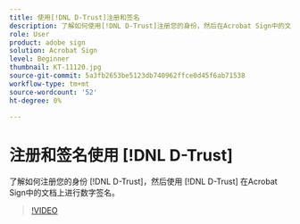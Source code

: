 ```yaml
---
title: 使用[!DNL D-Trust]注册和签名
description: 了解如何使用[!DNL D-Trust]注册您的身份，然后在Acrobat Sign中的文档上使用[!DNL D-Trust]数字签名
role: User
product: adobe sign
solution: Acrobat Sign
level: Beginner
thumbnail: KT-11120.jpg
source-git-commit: 5a3fb2653be5123db740962ffce0d45f6ab71538
workflow-type: tm+mt
source-wordcount: '52'
ht-degree: 0%

---
```


# 注册和签名使用 [!DNL D-Trust]

了解如何注册您的身份 [!DNL D-Trust]，然后使用 [!DNL D-Trust] 在Acrobat Sign中的文档上进行数字签名。

>[!VIDEO](https://video.tv.adobe.com/v/3410193?hidetitle=true)

